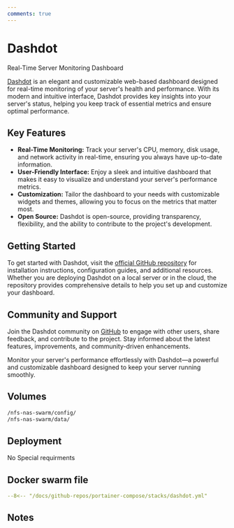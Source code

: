 ```yaml
---
comments: true
---
```


# Dashdot

Real-Time Server Monitoring Dashboard

[Dashdot](https://github.com/MauriceNino/dashdot) is an elegant and customizable web-based dashboard designed for real-time monitoring of your server's health and performance. With its modern and intuitive interface, Dashdot provides key insights into your server's status, helping you keep track of essential metrics and ensure optimal performance.

## Key Features

- **Real-Time Monitoring:** Track your server's CPU, memory, disk usage, and network activity in real-time, ensuring you always have up-to-date information.
- **User-Friendly Interface:** Enjoy a sleek and intuitive dashboard that makes it easy to visualize and understand your server's performance metrics.
- **Customization:** Tailor the dashboard to your needs with customizable widgets and themes, allowing you to focus on the metrics that matter most.
- **Open Source:** Dashdot is open-source, providing transparency, flexibility, and the ability to contribute to the project's development.

## Getting Started

To get started with Dashdot, visit the [official GitHub repository](https://github.com/MauriceNino/dashdot) for installation instructions, configuration guides, and additional resources. Whether you are deploying Dashdot on a local server or in the cloud, the repository provides comprehensive details to help you set up and customize your dashboard.

## Community and Support

Join the Dashdot community on [GitHub](https://github.com/MauriceNino/dashdot) to engage with other users, share feedback, and contribute to the project. Stay informed about the latest features, improvements, and community-driven enhancements.

Monitor your server's performance effortlessly with Dashdot—a powerful and customizable dashboard designed to keep your server running smoothly.


## Volumes

```bash
/nfs-nas-swarm/config/
/nfs-nas-swarm/data/
```

## Deployment
No Special requirments

## Docker swarm file
``` yaml linenums="1" 
--8<-- "/docs/github-repos/portainer-compose/stacks/dashdot.yml"
```

## Notes

